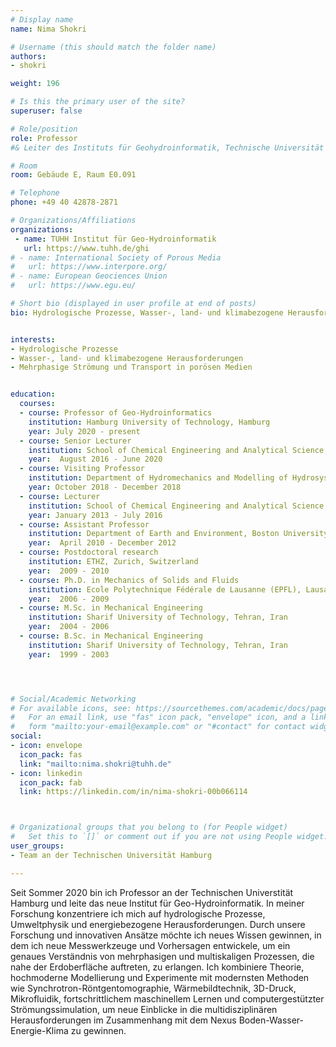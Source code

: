 ```yaml
---
# Display name
name: Nima Shokri

# Username (this should match the folder name)
authors:
- shokri

weight: 196

# Is this the primary user of the site?
superuser: false

# Role/position
role: Professor
#& Leiter des Instituts für Geohydroinformatik, Technische Universität Hamburg

# Room
room: Gebäude E, Raum E0.091

# Telephone
phone: +49 40 42878-2871

# Organizations/Affiliations
organizations:
 - name: TUHH Institut für Geo-Hydroinformatik
   url: https://www.tuhh.de/ghi
# - name: International Society of Porous Media
#   url: https://www.interpore.org/
# - name: European Geociences Union
#   url: https://www.egu.eu/

# Short bio (displayed in user profile at end of posts)
bio: Hydrologische Prozesse, Wasser-, land- und klimabezogene Herausforderungen, Mehrphasige Strömung und Transport in porösen Medien


interests:
- Hydrologische Prozesse
- Wasser-, land- und klimabezogene Herausforderungen
- Mehrphasige Strömung und Transport in porösen Medien


education:
  courses:
  - course: Professor of Geo-Hydroinformatics
    institution: Hamburg University of Technology, Hamburg
    year: July 2020 - present
  - course: Senior Lecturer
    institution: School of Chemical Engineering and Analytical Science, University of Manchester, UK
    year:  August 2016 - June 2020
  - course: Visiting Professor
    institution: Department of Hydromechanics and Modelling of Hydrosystems, University of Stuttgart
    year: October 2018 - December 2018
  - course: Lecturer
    institution: School of Chemical Engineering and Analytical Science, University of Manchester, UK
    year: January 2013 - July 2016
  - course: Assistant Professor
    institution: Department of Earth and Environment, Boston University, Boston, USA
    year:  April 2010 - December 2012
  - course: Postdoctoral research
    institution: ETHZ, Zurich, Switzerland
    year:  2009 - 2010
  - course: Ph.D. in Mechanics of Solids and Fluids
    institution: Ecole Polytechnique Fédérale de Lausanne (EPFL), Lausanne, Switzerland
    year:  2006 - 2009
  - course: M.Sc. in Mechanical Engineering
    institution: Sharif University of Technology, Tehran, Iran
    year:  2004 - 2006
  - course: B.Sc. in Mechanical Engineering
    institution: Sharif University of Technology, Tehran, Iran
    year:  1999 - 2003




# Social/Academic Networking
# For available icons, see: https://sourcethemes.com/academic/docs/page-builder/#icons
#   For an email link, use "fas" icon pack, "envelope" icon, and a link in the
#   form "mailto:your-email@example.com" or "#contact" for contact widget.
social:
- icon: envelope
  icon_pack: fas
  link: "mailto:nima.shokri@tuhh.de"
- icon: linkedin
  icon_pack: fab
  link: https://linkedin.com/in/nima-shokri-00b066114



# Organizational groups that you belong to (for People widget)
#   Set this to `[]` or comment out if you are not using People widget.
user_groups:
- Team an der Technischen Universität Hamburg

---
```


Seit Sommer 2020 bin ich Professor an der Technischen Universtität Hamburg und leite das neue Institut für Geo-Hydroinformatik. 
In meiner Forschung konzentriere ich mich auf hydrologische Prozesse, Umweltphysik und energiebezogene Herausforderungen. 
Durch unsere Forschung und innovativen Ansätze möchte ich neues Wissen gewinnen, in dem ich neue Messwerkzeuge und Vorhersagen entwickele, 
um ein genaues Verständnis von mehrphasigen und multiskaligen Prozessen, die nahe der Erdoberfläche auftreten, zu erlangen. 
Ich kombiniere Theorie, hochmoderne Modellierung und Experimente mit modernsten Methoden wie Synchrotron-Röntgentomographie, 
Wärmebildtechnik, 3D-Druck, Mikrofluidik, fortschrittlichem maschinellem Lernen und computergestützter Strömungssimulation, 
um neue Einblicke in die multidisziplinären Herausforderungen im Zusammenhang mit dem Nexus Boden-Wasser-Energie-Klima zu gewinnen.
